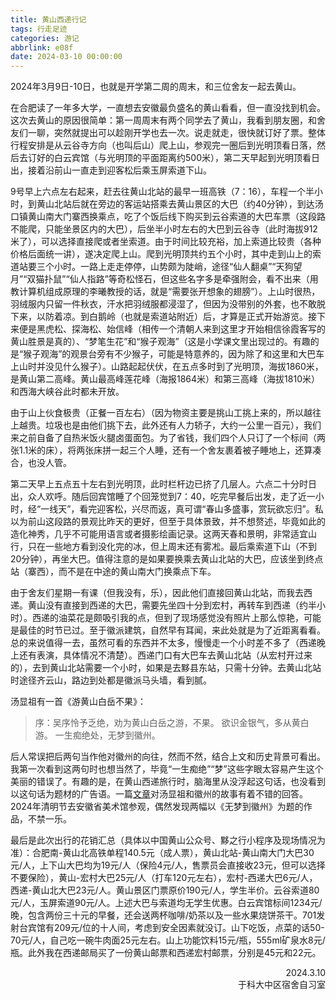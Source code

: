 ```yaml
---
title: 黄山西递行记
tags: 行走足迹
categories: 游记
abbrlink: e08f
date: 2024-03-10 00:00:00
---
```


2024年3月9日-10日，也就是开学第二周的周末，和三位舍友一起去黄山。

在合肥读了一年多大学，一直想去安徽最负盛名的黄山看看，但一直没找到机会。这次去黄山的原因很简单：第一周周末有两个同学去了黄山，我看到朋友圈，和舍友们一聊，突然就提出可以趁刚开学也去一次。说走就走，很快就订好了票。整体行程安排是从云谷寺方向（也叫后山）爬上山，参观完一圈后到光明顶看日落，然后去订好的白云宾馆（与光明顶的平面距离约500米），第二天早起到光明顶看日出，接着沿前山一直走到迎客松后乘玉屏索道下山。

9号早上六点左右起来，赶去往黄山北站的最早一班高铁（7：16），车程一个半小时，到黄山北站后就在旁边的客运站搭乘去黄山景区的大巴（约40分钟），到达汤口镇黄山南大门寨西换乘点，吃了个饭后线下购买到云谷索道的大巴车票（这段路不能爬，只能坐景区内的大巴），后坐半小时左右的大巴到云谷寺（此时海拔912米了），可以选择直接爬或者坐索道。由于时间比较充裕，加上索道比较贵（各种价格后面统一讲），遂决定爬上山。爬到光明顶共约五个小时，其中走到山上的索道站要三个小时。一路上走走停停，山势颇为陡峭，途径“仙人翻桌”“天狗望月”“双猫扑鼠”“仙人指路”等奇松怪石，但这些名字多是牵强附会，看不出来（用教计算机组成原理的李曦教授的话，就是“需要张开想象的翅膀”）。上山时很热，羽绒服内只留一件秋衣，汗水把羽绒服都浸湿了，但因为没带别的外套，也不敢脱下来，以防着凉。到白鹅岭（也就是索道站附近）后，才算是正式开始游览。接下来便是黑虎松、探海松、始信峰（相传一个清朝人来到这里才开始相信徐霞客写的黄山胜景是真的）、“梦笔生花”和“猴子观海”（这是小学课文里出现过的。有趣的是“猴子观海”的观景台旁有不少猴子，可能是特意养的，因为除了和这里和大巴车上山时并没见什么猴子）。山路起起伏伏，在五点多时到了光明顶，海拔1860米，是黄山第二高峰。黄山最高峰莲花峰（海报1864米）和第三高峰（海拔1810米）和西海大峡谷此时都未开放。

由于山上伙食极贵（正餐一百左右）（因为物资主要是挑山工挑上来的，所以越往上越贵。垃圾也是由他们挑下去，此外还有人力轿子，大约一公里一百元），我们来之前自备了自热米饭火腿卤蛋面包。为了省钱，我们四个人只订了一个标间（两张1.1米的床），将两张床拼一起三个人睡，还有一个舍友裹着被子睡地上，还算凑合，也没人管。

第二天早上五点五十左右到光明顶，此时栏杆边已挤了几层人。六点二十分时日出，众人欢呼。随后回宾馆睡了个回笼觉到7：40，吃完早餐后出发，走了近一小时，经“一线天”，看完迎客松，兴尽而返，真可谓“春山多盛事，赏玩欲忘归”。私以为前山这段路的景观比昨天的更好，但至于具体景致，并不想赘述，毕竟如此的造化神秀，几乎不可能用语言或者摄影绘画记录。这两天春和景明，非常适宜山行，只在一些地方看到没化完的冰，但上周末还有雾凇。最后乘索道下山（不到20分钟），再坐大巴。值得注意的是如果要换乘去黄山北站的大巴，应该坐到终点站（寨西），而不是在中途的黄山南大门换乘点下车。

由于舍友们星期一有课（但我没有，乐），因此他们直接回黄山北站，而我去西递。黄山没有直接到西递的大巴，需要先坐四十分到宏村，再转车到西递（约半小时）。西递的油菜花是颇吸引我的点，但到了现场感觉没有照片上那么惊艳，可能是最佳的时节已过。至于徽派建筑，自然早有耳闻，来此处就是为了近距离看看。总的来说值得一去，虽然可看的东西并不太多，慢慢走一个小时差不多了（西递晚上还有表演，具体情况不清楚）。西递门口有大巴车去黄山北站（从宏村开过来的），去到黄山北站需要一个小时，如果是去黟县东站，只需十分钟。去黄山北站时途径齐云山，路边到处都是徽派马头墙，看到腻。

汤显祖有一首《游黄山白岳不果》：

> 序：吴序怜予乏绝，劝为黄山白岳之游，不果。
> 欲识金银气，多从黄白游。
> 一生痴绝处，无梦到徽州。

后人常误把后两句当作他对徽州的向往，然而不然，结合上文和历史背景可看出。我第一次看到这两句时也想当然了，毕竟“一生痴绝”“梦”这些字眼太容易产生这个美丽的错误了。有趣的是，在黄山西递旅行时，脑海里从没浮起这句话，也没看到以这句话为题材的广告语。一篇[文章](https://www.zhihu.com/question/21942782/answer/397850326)对汤显祖和徽州的故事有着不错的回答。2024年清明节去安徽省美术馆参观，偶然发现两幅以《无梦到徽州》为题的作品，不禁一乐。

最后是此次出行的花销汇总（具体以中国黄山公众号、黟之行小程序及现场情况为准）：合肥南-黄山北高铁单程140.5元（成人票），黄山北站-黄山南大门大巴30元/人，上下山大巴均为19元/人（保险4元/人，售票员会直接收23元，但可以选择不要保险），黄山-宏村大巴25元/人（打车120元左右），宏村-西递大巴6元/人，西递-黄山北大巴23元/人。黄山景区门票原价190元/人，学生半价。云谷索道80元/人，玉屏索道90元/人。上述大巴与索道均无学生优惠。白云宾馆标间1234元/晚，包含两份三十元的早餐，还会送两杯咖啡/奶茶以及一些水果烧饼茶干。701发射台宾馆有209元/位的十人间，考虑到安全因素就没订。山下吃饭，点菜的话50-70元/人，自己吃一碗牛肉面25元左右。山上功能饮料15元/瓶，555ml矿泉水8元/瓶。此外我在西递邮局买了一份黄山邮票和西递宏村邮票，分别是45元和22元。

<div style="text-align: right;">2024.3.10<br/>于科大中区宿舍自习室</div>